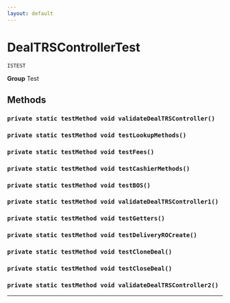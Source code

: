 ```yaml
---
layout: default
---
```

# DealTRSControllerTest

`ISTEST`



**Group** Test

## Methods
### `private static testMethod void validateDealTRSController()`
### `private static testMethod void testLookupMethods()`
### `private static testMethod void testFees()`
### `private static testMethod void testCashierMethods()`
### `private static testMethod void testBOS()`
### `private static testMethod void validateDealTRSController1()`
### `private static testMethod void testGetters()`
### `private static testMethod void testDeliveryROCreate()`
### `private static testMethod void testCloneDeal()`
### `private static testMethod void testCloseDeal()`
### `private static testMethod void validateDealTRSController2()`
---
